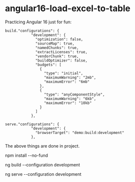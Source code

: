 # angular16-load-excel-to-table

Practicing Angular 16 just for fun:

```
build."configurations": {
            "development": {
              "optimization": false,
              "sourceMap": true,
              "namedChunks": true,
              "extractLicenses": true,
              "vendorChunk": true,
              "buildOptimizer": false,
              "budgets": [
                {
                  "type": "initial",
                  "maximumWarning": "2mb",
                  "maximumError": "6mb"
                },
                {
                  "type": "anyComponentStyle",
                  "maximumWarning": "6kb",
                  "maximumError": "10kb"
                }
              ]
            },
```


```
serve."configurations": {
            "development": {
              "browserTarget": "demo:build:development"
            },            
```
The above things are done in project.

npm install --no-fund

ng build --configuration development

ng serve --configuration development

